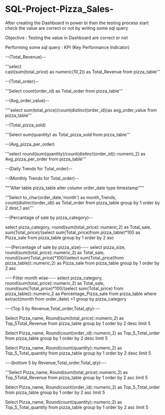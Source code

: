 # SQL-Project-Pizza_Sales-
After creating the Dashboard in power bi then the testing process start check the value are correct or not by writing some sql query

 Objective : Testing the value in Dashboard are correct or not

Performing some sql query :
KPI (Key Performance Indicator)
 
--(Total_Revenue)--
 
'''select  
	  cast(sum(total_price) as numeric(10,2)) as Total_Revenue 
	  from pizza_table'''



--(Total_order)--

'''Select 
      count(order_id) as Total_order
	  from pizza_table'''

--(Avg_order_value)--


''''select 
        sum(total_price)/count(distinct(order_id))as avg_order_value
		from pizza_table'''

--(Total_pizza_sold)

'''Select 
      sum(quantity) as Total_pizza_sold 
	  from pizza_table'''

--(Avg_pizza_per_order)	

'''select 
       round(sum(quantity)/count(distinct(order_id))::numeric,2)  as Avg_pizza_per_order
	   from pizza_table'''


--(Daily Trends for Total_order)--



	   
--(Monthly Trends for Total_order)--

"""Alter table pizza_table
alter column order_date type timestamp"""

'''Select 
      to_char(order_date,'month')  as month_Trends,
	  count(distinct(order_id)) as Total_order
	  from pizza_table
	  group by 1
	  order by 2 desc,1 asc'''


--(Percantage of sale by pizza_category)--

select 
      pizza_category,
	  round(sum(total_price)::numeric,2) as Total_sale,
	  sum(Total_price)/(select sum(Total_price)from pizza_table)*100  as Pizza_sale
      from pizza_table
      group by 1
	  order by 2 asc
	  
---(Percentage  of sale by pizza_size)---- 
 select 
      pizza_size,
	  round(sum(total_price)::numeric,2) as Total_sale,
	  round((sum(Total_price)*100/(select sum(Total_price)from pizza_table))::numeric,2) as Pizza_sale
      from pizza_table
      group by 1
	  order by 2 asc




----Filter month wise----
select 
      pizza_category,
	  round(sum(total_price)::numeric,2) as Total_sale,
	  round(sum(Total_price)*100/(select sum(Total_price) from pizza_table))::numeric,2  as Percentage_Pizza_sale
      from pizza_table
      where extract(month from order_date) =1
      group by pizza_category




---(Top 5 by Revenue,Total_order,Total_qty)---

Select 
        Pizza_name,
        Round(sum(total_price)::numeric,2) as Top_5Total_Revenue
		from pizza_table
		group by 1
		order by 2 desc
		limit 5
		
Select 
        Pizza_name,
        Round(count(order_id)::numeric,2) as Top_5_Total_order
		from pizza_table
		group by 1
		order by 2 desc
		limit 5

Select 
        Pizza_name,
        Round(count(quantity)::numeric,2) as Top_5_Total_quantity
		from pizza_table
		group by 1
		order by 2 desc
		limit 5

---(bottom 5 by Revenue,Total_order,Total_qty)---

'''Select 
        Pizza_name,
        Round(sum(total_price)::numeric,2) as Top_5Total_Revenue
		from pizza_table
		group by 1
		order by 2 asc
		limit 5
		
Select 
        Pizza_name,
        Round(count(order_id)::numeric,2) as Top_5_Total_order
		from pizza_table
		group by 1
		order by 2 asc
		limit 5

Select 
        Pizza_name,
        Round(count(quantity)::numeric,2) as Top_5_Total_quantity
		from pizza_table
		group by 1
		order by 2 asc
		limit 5




